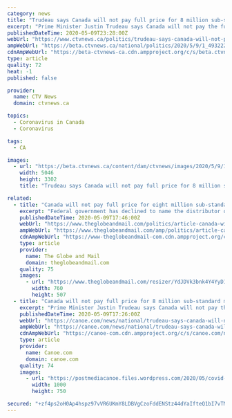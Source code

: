 ```yaml
---
category: news
title: "Trudeau says Canada will not pay full price for 8 million sub-standard masks"
excerpt: "Prime Minister Justin Trudeau says Canada will not pay the full price for medical masks that do not live up to medical standards."
publishedDateTime: 2020-05-09T23:28:00Z
webUrl: "https://www.ctvnews.ca/politics/trudeau-says-canada-will-not-pay-full-price-for-8-million-sub-standard-masks-1.4932228?cache=yesclipId104062%3FclipId%3D86116%3FcontactForm%3Dtrue"
ampWebUrl: "https://beta.ctvnews.ca/national/politics/2020/5/9/1_4932228.html"
cdnAmpWebUrl: "https://beta-ctvnews-ca.cdn.ampproject.org/c/s/beta.ctvnews.ca/national/politics/2020/5/9/1_4932228.html"
type: article
quality: 72
heat: -1
published: false

provider:
  name: CTV News
  domain: ctvnews.ca

topics:
  - Coronavirus in Canada
  - Coronavirus

tags:
  - CA

images:
  - url: "https://beta.ctvnews.ca/content/dam/ctvnews/images/2020/5/9/1_4932230.jpg?cache_timestamp=1589032040691"
    width: 5046
    height: 3302
    title: "Trudeau says Canada will not pay full price for 8 million sub-standard masks"

related:
  - title: "Canada will not pay full price for eight million sub-standard masks: PM"
    excerpt: "Federal government has declined to name the distributor of the masks in question, citing ongoing discussions about reimbursement or discounts"
    publishedDateTime: 2020-05-09T17:46:00Z
    webUrl: "https://www.theglobeandmail.com/politics/article-canada-will-not-pay-full-price-for-eight-million-sub-standard-masks/"
    ampWebUrl: "https://www.theglobeandmail.com/amp/politics/article-canada-will-not-pay-full-price-for-eight-million-sub-standard-masks/"
    cdnAmpWebUrl: "https://www-theglobeandmail-com.cdn.ampproject.org/c/s/www.theglobeandmail.com/amp/politics/article-canada-will-not-pay-full-price-for-eight-million-sub-standard-masks/"
    type: article
    provider:
      name: The Globe and Mail
      domain: theglobeandmail.com
    quality: 75
    images:
      - url: "https://www.theglobeandmail.com/resizer/YdJDVk3bnk4Y4YyD1kYHwm8AETA=/760x0/filters:quality(80)/cloudfront-us-east-1.images.arcpublishing.com/tgam/JIXWZ4JBERO3THGSUKFBAMCWX4.jpg"
        width: 760
        height: 507
  - title: "Canada will not pay full price for 8 million sub-standard masks: Trudeau"
    excerpt: "Prime Minister Justin Trudeau says Canada will not pay the full price for medical masks that do not live up to medical standards.About eight million of 11 million N95 respirators"
    publishedDateTime: 2020-05-09T17:26:00Z
    webUrl: "https://canoe.com/news/national/trudeau-says-canada-will-not-pay-full-price-for-8-million-sub-standard-masks"
    ampWebUrl: "https://canoe.com/news/national/trudeau-says-canada-will-not-pay-full-price-for-8-million-sub-standard-masks/amp"
    cdnAmpWebUrl: "https://canoe-com.cdn.ampproject.org/c/s/canoe.com/news/national/trudeau-says-canada-will-not-pay-full-price-for-8-million-sub-standard-masks/amp"
    type: article
    provider:
      name: Canoe.com
      domain: canoe.com
    quality: 74
    images:
      - url: "https://postmediacanoe.files.wordpress.com/2020/05/covid-canada-20200508-1.jpg"
        width: 1000
        height: 750

secured: "+zf4ps2oH0Ap4hspz97vVR6UKmY8LDBVgCzoFddENStz44dYaIfteQ1bI7vTMIvkA/ep1+eB7PSuL5r5TSnvtuuhEhSH1JVWcGZ2ffGvJ4fwBcPJNt9rT5wFzCMBOewVUmr49quujv7io93/LcpS4qhVSQA6Hma0od4y2FuTQWV8WktqBBG1qeUE/DubtRSpqgW/cHyuL87XJ0NkGpt27sw7+/aAQBt2j8SdzlawctvyPiSBWLizlbFunHZD+GGuV+ugYJnH8b2MJnIYCOIGxnSRx0HT4knuQH6R/SANO7JFtDLrRa+5H3jDE38YQwPB;zB6e+RriD3/e/mxuq+b+dg=="
---
```


